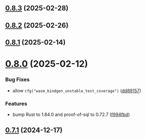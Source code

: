 ## [0.8.3](https://github.com/spaceandtimelabs/sxt-proof-of-sql-sdk/compare/v0.8.2...v0.8.3) (2025-02-28)



## [0.8.2](https://github.com/spaceandtimelabs/sxt-proof-of-sql-sdk/compare/v0.8.1...v0.8.2) (2025-02-26)



## [0.8.1](https://github.com/spaceandtimelabs/sxt-proof-of-sql-sdk/compare/v0.8.0...v0.8.1) (2025-02-14)



# [0.8.0](https://github.com/spaceandtimelabs/sxt-proof-of-sql-sdk/compare/v0.7.1...v0.8.0) (2025-02-12)


### Bug Fixes

* allow `cfg("wasm_bindgen_unstable_test_coverage")` ([dd89157](https://github.com/spaceandtimelabs/sxt-proof-of-sql-sdk/commit/dd89157681ec27233ddb577dfe810a66844299ab))


### Features

* bump Rust to 1.84.0 and proof-of-sql to 0.72.7 ([f994fbd](https://github.com/spaceandtimelabs/sxt-proof-of-sql-sdk/commit/f994fbd6347a43e9391eae6844152f108a585f6a))



## [0.7.1](https://github.com/spaceandtimelabs/sxt-proof-of-sql-sdk/compare/v0.7.0...v0.7.1) (2024-12-17)



